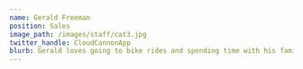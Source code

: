```yaml
---
name: Gerald Freeman
position: Sales
image_path: /images/staff/cat3.jpg
twitter_handle: CloudCannonApp
blurb: Gerald loves going to bike rides and spending time with his family.
---
```

